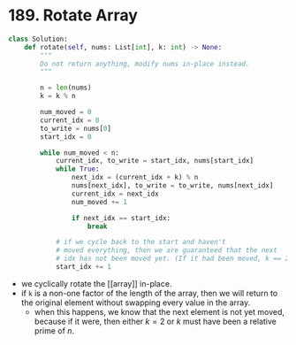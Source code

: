 # 189. Rotate Array

```python
class Solution:
    def rotate(self, nums: List[int], k: int) -> None:
        """
        Do not return anything, modify nums in-place instead.
        """

        n = len(nums)
        k = k % n

        num_moved = 0
        current_idx = 0
        to_write = nums[0]
        start_idx = 0

        while num_moved < n:
            current_idx, to_write = start_idx, nums[start_idx]
            while True:
                next_idx = (current_idx + k) % n
                nums[next_idx], to_write = to_write, nums[next_idx]
                current_idx = next_idx
                num_moved += 1

                if next_idx == start_idx:
                    break

            # if we cycle back to the start and haven't
            # moved everything, then we are guaranteed that the next
            # idx has not been moved yet. (If it had been moved, k == 2)
            start_idx += 1
```

- we cyclically rotate the [[array]] in-place.
- if `k` is a non-one factor of the length of the array, then we will return to the original element without swapping every value in the array.
	- when this happens, we know that the next element is not yet moved, because if it were, then either $k = 2$ or $k$ must have been a relative prime of $n$.